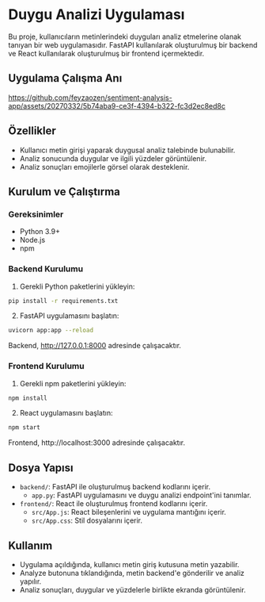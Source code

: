 # Duygu Analizi Uygulaması

Bu proje, kullanıcıların metinlerindeki duyguları analiz etmelerine olanak tanıyan bir web uygulamasıdır. FastAPI kullanılarak oluşturulmuş bir backend ve React kullanılarak oluşturulmuş bir frontend içermektedir.

## Uygulama Çalışma Anı


https://github.com/feyzaozen/sentiment-analysis-app/assets/20270332/5b74aba9-ce3f-4394-b322-fc3d2ec8ed8c



## Özellikler

- Kullanıcı metin girişi yaparak duygusal analiz talebinde bulunabilir.
- Analiz sonucunda duygular ve ilgili yüzdeler görüntülenir.
- Analiz sonuçları emojilerle görsel olarak desteklenir.

## Kurulum ve Çalıştırma

### Gereksinimler

- Python 3.9+
- Node.js
- npm

### Backend Kurulumu

1. Gerekli Python paketlerini yükleyin:

```bash
pip install -r requirements.txt
```

2. FastAPI uygulamasını başlatın:

```bash
uvicorn app:app --reload
```

Backend, http://127.0.0.1:8000 adresinde çalışacaktır.

### Frontend Kurulumu

1. Gerekli npm paketlerini yükleyin:

```bash
npm install
```

2. React uygulamasını başlatın:

```bash
npm start
```

Frontend, http://localhost:3000 adresinde çalışacaktır.

## Dosya Yapısı

- `backend/`: FastAPI ile oluşturulmuş backend kodlarını içerir.
    - `app.py`: FastAPI uygulamasını ve duygu analizi endpoint'ini tanımlar.
- `frontend/`: React ile oluşturulmuş frontend kodlarını içerir.
    - `src/App.js`: React bileşenlerini ve uygulama mantığını içerir.
    - `src/App.css`: Stil dosyalarını içerir.

## Kullanım

- Uygulama açıldığında, kullanıcı metin giriş kutusuna metin yazabilir.
- Analyze butonuna tıklandığında, metin backend'e gönderilir ve analiz yapılır.
- Analiz sonuçları, duygular ve yüzdelerle birlikte ekranda görüntülenir.

